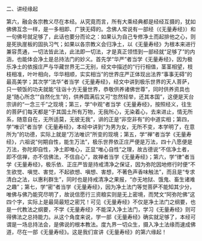 二、讲经缘起

​        第六，融会各宗教义尽在本经。从究竟而言，所有大乘经典都是经经互摄的，犹如佛佛互念一样，是一多相即、广狭无碍的。念佛人常说有一部经（《无量寿经》）和一句佛号就足够了，此话也要分而论之：如果认为自己专修净土而起排他之心，则是死执崖板的固执习气；如果以各宗教义会归净土，以《无量寿经》为根本来进行兼容贯通，一切法皆此法，此法即一切法，才是真正领悟到一部经就“足够了”的内涵，也能体会净土是总持法门的妙义。
​        首先学“华严”者当学《无量寿经》，因为极乐净土的依报庄严与华藏世界无二无别，经文中描述的“行行相值，茎茎相望，枝枝相准，叶叶相向，华华相顺，实实相当”的世界庄严正体现出法界“事事无碍”的最高美学；其次学“法华”者当学《无量寿经》，经文中讲到极乐世界的天人菩萨，只一顿饭的功夫就能“往诣十方无量世界，恭敬供养诸佛世尊”，同时供养资具也是“随心所念”“自然化生”的，供养圆满后又可“忽然轻举，还其本国”，这便是天台宗讲的“一念三千”之现境；第三，学“中观”者当学《无量寿经》，按照经义，往生的菩萨们每天都是“于其国土所有万物，无我所心，无染着心，去来进止，情无所系，随意自在，无所适莫，无彼无我”，讲的正是“非空非有”的中道实相；第四，学“唯识”者当学《无量寿经》，本经中讲到“为男为女，无所不变，本学明了，在意所为”的功德，实际上就是“万法唯识”所变的现境；第五，学“禅”者当学《无量寿经》，六祖说“何期自性，能生万法”，极乐世界依正庄严便是万法，四十八愿便是万法，弥陀即自性，净土即唯心，正显“唯心自性”之理，故古德说“不信净土者，即不信禅，亦不信佛法，不信自心”，故禅者当学《无量寿经》；第六，学“律”者当学《无量寿经》，极乐依、正庄严皆是持戒清净之保证，因为弥陀因地修行时便“不生欲觉、嗔觉、害觉，不起欲想、嗔想、害想，不著色声香味触法”，而且是“专求清白之法，以惠利群生”，同时也是持戒清净之果报，“亦无地狱、饿鬼、畜生诸难之趣”；第七，学“密”者当学《无量寿经》，因为净土法门等觉菩萨不能知其少分，唯佛与佛乃能究尽明了，故说信愿行三资粮实则是无上密境，而梵文“阿弥陀佛”这四个字，实际上是最简最短之密咒！
​        可见《无量寿经》不仅是净土法门之纲要，也是一代教法之纲要，不学《无量寿经》不能深入净土法门，学习《无量寿经》则可得佛法之总持能力。从这个角度来说，学一部《无量寿经》确实就足够了，本经可谓是一场总持法会，是佛说的根本教法。度九界一切众生，摄入净土法缘而速成佛道，尽在一部《无量寿经》。这是我们宣讲《无量寿经》的第六缘起！